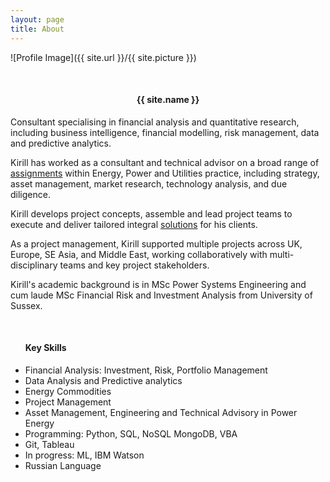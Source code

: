 ```yaml
---
layout: page
title: About
---
```


![Profile Image]({{ site.url }}/{{ site.picture }})

<br>
<center><h4>{{ site.name }}</h4> </center>

<p>Consultant specialising in financial analysis and quantitative research, 
including business intelligence, financial modelling, risk management, data and
predictive analytics. </p>

<p>Kirill has worked as a consultant and technical advisor on a broad range of
<a class="link" href="{{ site.url }}/projects">assignments</a>
within Energy, Power and Utilities practice, including
strategy, asset management, market research, technology analysis, and due diligence. </p>

<p> Kirill develops project concepts, assemble and lead project teams 
to execute and deliver tailored integral <a class="link" href="{{ site.url }}/projects">solutions</a> 
for his clients.</p>

<p>As a project management, Kirill supported multiple projects across 
UK, Europe, SE Asia, and Middle East,
working collaboratively with multi-disciplinary teams and key
project stakeholders. </p>

<p>Kirill's academic background is in MSc Power Systems Engineering and
cum laude MSc Financial Risk and Investment Analysis from University of Sussex.</p>

<br>
<ul class="skill-list">
<h4>Key Skills</h4>
    <li> Financial Analysis: Investment, Risk, Portfolio Management
    <li> Data Analysis and Predictive analytics
    <li> Energy Commodities
    <li> Project Management
    <li> Asset Management, Engineering and Technical Advisory in Power Energy
    <li> Programming: Python, SQL, NoSQL MongoDB, VBA
    <li> Git, Tableau </li>
    <li> In progress: ML, IBM Watson
    <li> Russian Language</li>
